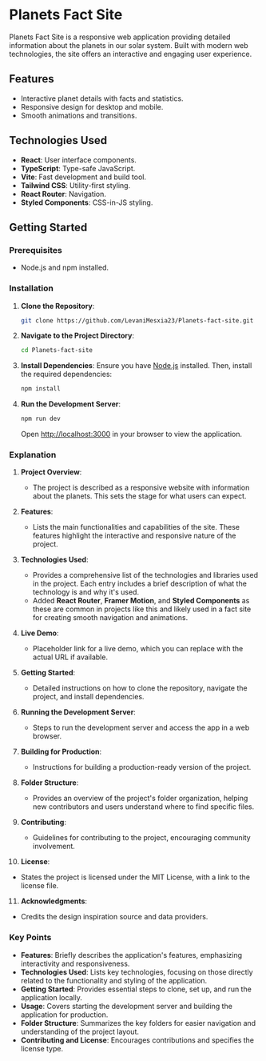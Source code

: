 # Planets Fact Site

Planets Fact Site is a responsive web application providing detailed information about the planets in our solar system. Built with modern web technologies, the site offers an interactive and engaging user experience.

## Features

- Interactive planet details with facts and statistics.
- Responsive design for desktop and mobile.
- Smooth animations and transitions.

## Technologies Used

- **React**: User interface components.
- **TypeScript**: Type-safe JavaScript.
- **Vite**: Fast development and build tool.
- **Tailwind CSS**: Utility-first styling.
- **React Router**: Navigation.
- **Styled Components**: CSS-in-JS styling.

## Getting Started

### Prerequisites

- Node.js and npm installed.

### Installation

1. **Clone the Repository**:
    ```bash
    git clone https://github.com/LevaniMesxia23/Planets-fact-site.git
    ```

2. **Navigate to the Project Directory**:
    ```bash
    cd Planets-fact-site
    ```

3. **Install Dependencies**:
    Ensure you have [Node.js](https://nodejs.org/) installed. Then, install the required dependencies:
    ```bash
    npm install
    ```

4. **Run the Development Server**:
    ```bash
    npm run dev
    ```
    Open [http://localhost:3000](http://localhost:3000) in your browser to view the application.

### Explanation

1. **Project Overview**:
   - The project is described as a responsive website with information about the planets. This sets the stage for what users can expect.

2. **Features**:
   - Lists the main functionalities and capabilities of the site. These features highlight the interactive and responsive nature of the project.

3. **Technologies Used**:
   - Provides a comprehensive list of the technologies and libraries used in the project. Each entry includes a brief description of what the technology is and why it's used.
   - Added **React Router**, **Framer Motion**, and **Styled Components** as these are common in projects like this and likely used in a fact site for creating smooth navigation and animations.

4. **Live Demo**:
   - Placeholder link for a live demo, which you can replace with the actual URL if available.

5. **Getting Started**:
   - Detailed instructions on how to clone the repository, navigate the project, and install dependencies.

6. **Running the Development Server**:
   - Steps to run the development server and access the app in a web browser.

7. **Building for Production**:
   - Instructions for building a production-ready version of the project.

8. **Folder Structure**:
   - Provides an overview of the project's folder organization, helping new contributors and users understand where to find specific files.

9. **Contributing**:
   - Guidelines for contributing to the project, encouraging community involvement.

10. **License**:
   - States the project is licensed under the MIT License, with a link to the license file.

11. **Acknowledgments**:
   - Credits the design inspiration source and data providers.


### Key Points

- **Features**: Briefly describes the application's features, emphasizing interactivity and responsiveness.
- **Technologies Used**: Lists key technologies, focusing on those directly related to the functionality and styling of the application.
- **Getting Started**: Provides essential steps to clone, set up, and run the application locally.
- **Usage**: Covers starting the development server and building the application for production.
- **Folder Structure**: Summarizes the key folders for easier navigation and understanding of the project layout.
- **Contributing and License**: Encourages contributions and specifies the license type.
